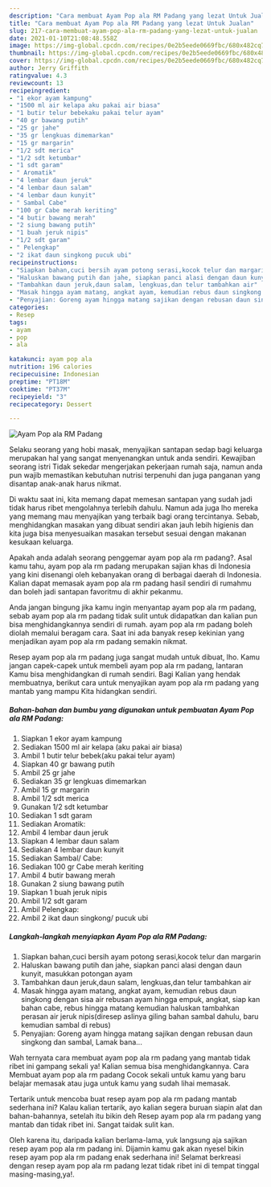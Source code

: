 ```yaml
---
description: "Cara membuat Ayam Pop ala RM Padang yang lezat Untuk Jualan"
title: "Cara membuat Ayam Pop ala RM Padang yang lezat Untuk Jualan"
slug: 217-cara-membuat-ayam-pop-ala-rm-padang-yang-lezat-untuk-jualan
date: 2021-01-10T21:08:48.558Z
image: https://img-global.cpcdn.com/recipes/0e2b5eede0669fbc/680x482cq70/ayam-pop-ala-rm-padang-foto-resep-utama.jpg
thumbnail: https://img-global.cpcdn.com/recipes/0e2b5eede0669fbc/680x482cq70/ayam-pop-ala-rm-padang-foto-resep-utama.jpg
cover: https://img-global.cpcdn.com/recipes/0e2b5eede0669fbc/680x482cq70/ayam-pop-ala-rm-padang-foto-resep-utama.jpg
author: Jerry Griffith
ratingvalue: 4.3
reviewcount: 13
recipeingredient:
- "1 ekor ayam kampung"
- "1500 ml air kelapa aku pakai air biasa"
- "1 butir telur bebekaku pakai telur ayam"
- "40 gr bawang putih"
- "25 gr jahe"
- "35 gr lengkuas dimemarkan"
- "15 gr margarin"
- "1/2 sdt merica"
- "1/2 sdt ketumbar"
- "1 sdt garam"
- " Aromatik"
- "4 lembar daun jeruk"
- "4 lembar daun salam"
- "4 lembar daun kunyit"
- " Sambal Cabe"
- "100 gr Cabe merah keriting"
- "4 butir bawang merah"
- "2 siung bawang putih"
- "1 buah jeruk nipis"
- "1/2 sdt garam"
- " Pelengkap"
- "2 ikat daun singkong pucuk ubi"
recipeinstructions:
- "Siapkan bahan,cuci bersih ayam potong serasi,kocok telur dan margarin"
- "Haluskan bawang putih dan jahe, siapkan panci alasi dengan daun kunyit, masukkan potongan ayam"
- "Tambahkan daun jeruk,daun salam, lengkuas,dan telur tambahkan air"
- "Masak hingga ayam matang, angkat ayam, kemudian rebus daun singkong dengan sisa air rebusan ayam hingga empuk, angkat, siap kan bahan cabe, rebus hingga matang kemudian haluskan tambahkan perasan air jeruk nipis(diresep aslinya giling bahan sambal dahulu, baru kemudian sambal di rebus)"
- "Penyajian: Goreng ayam hingga matang sajikan dengan rebusan daun singkong dan sambal, Lamak bana..."
categories:
- Resep
tags:
- ayam
- pop
- ala

katakunci: ayam pop ala 
nutrition: 196 calories
recipecuisine: Indonesian
preptime: "PT18M"
cooktime: "PT37M"
recipeyield: "3"
recipecategory: Dessert

---
```



![Ayam Pop ala RM Padang](https://img-global.cpcdn.com/recipes/0e2b5eede0669fbc/680x482cq70/ayam-pop-ala-rm-padang-foto-resep-utama.jpg)

Selaku seorang yang hobi masak, menyajikan santapan sedap bagi keluarga merupakan hal yang sangat menyenangkan untuk anda sendiri. Kewajiban seorang istri Tidak sekedar mengerjakan pekerjaan rumah saja, namun anda pun wajib memastikan kebutuhan nutrisi terpenuhi dan juga panganan yang disantap anak-anak harus nikmat.

Di waktu  saat ini, kita memang dapat memesan santapan yang sudah jadi tidak harus ribet mengolahnya terlebih dahulu. Namun ada juga lho mereka yang memang mau menyajikan yang terbaik bagi orang tercintanya. Sebab, menghidangkan masakan yang dibuat sendiri akan jauh lebih higienis dan kita juga bisa menyesuaikan masakan tersebut sesuai dengan makanan kesukaan keluarga. 



Apakah anda adalah seorang penggemar ayam pop ala rm padang?. Asal kamu tahu, ayam pop ala rm padang merupakan sajian khas di Indonesia yang kini disenangi oleh kebanyakan orang di berbagai daerah di Indonesia. Kalian dapat memasak ayam pop ala rm padang hasil sendiri di rumahmu dan boleh jadi santapan favoritmu di akhir pekanmu.

Anda jangan bingung jika kamu ingin menyantap ayam pop ala rm padang, sebab ayam pop ala rm padang tidak sulit untuk didapatkan dan kalian pun bisa menghidangkannya sendiri di rumah. ayam pop ala rm padang boleh diolah memalui beragam cara. Saat ini ada banyak resep kekinian yang menjadikan ayam pop ala rm padang semakin nikmat.

Resep ayam pop ala rm padang juga sangat mudah untuk dibuat, lho. Kamu jangan capek-capek untuk membeli ayam pop ala rm padang, lantaran Kamu bisa menghidangkan di rumah sendiri. Bagi Kalian yang hendak membuatnya, berikut cara untuk menyajikan ayam pop ala rm padang yang mantab yang mampu Kita hidangkan sendiri.

<!--inarticleads1-->

##### Bahan-bahan dan bumbu yang digunakan untuk pembuatan Ayam Pop ala RM Padang:

1. Siapkan 1 ekor ayam kampung
1. Sediakan 1500 ml air kelapa (aku pakai air biasa)
1. Ambil 1 butir telur bebek(aku pakai telur ayam)
1. Siapkan 40 gr bawang putih
1. Ambil 25 gr jahe
1. Sediakan 35 gr lengkuas dimemarkan
1. Ambil 15 gr margarin
1. Ambil 1/2 sdt merica
1. Gunakan 1/2 sdt ketumbar
1. Sediakan 1 sdt garam
1. Sediakan  Aromatik:
1. Ambil 4 lembar daun jeruk
1. Siapkan 4 lembar daun salam
1. Sediakan 4 lembar daun kunyit
1. Sediakan  Sambal/ Cabe:
1. Sediakan 100 gr Cabe merah keriting
1. Ambil 4 butir bawang merah
1. Gunakan 2 siung bawang putih
1. Siapkan 1 buah jeruk nipis
1. Ambil 1/2 sdt garam
1. Ambil  Pelengkap:
1. Ambil 2 ikat daun singkong/ pucuk ubi




<!--inarticleads2-->

##### Langkah-langkah menyiapkan Ayam Pop ala RM Padang:

1. Siapkan bahan,cuci bersih ayam potong serasi,kocok telur dan margarin
1. Haluskan bawang putih dan jahe, siapkan panci alasi dengan daun kunyit, masukkan potongan ayam
1. Tambahkan daun jeruk,daun salam, lengkuas,dan telur tambahkan air
1. Masak hingga ayam matang, angkat ayam, kemudian rebus daun singkong dengan sisa air rebusan ayam hingga empuk, angkat, siap kan bahan cabe, rebus hingga matang kemudian haluskan tambahkan perasan air jeruk nipis(diresep aslinya giling bahan sambal dahulu, baru kemudian sambal di rebus)
1. Penyajian: Goreng ayam hingga matang sajikan dengan rebusan daun singkong dan sambal, Lamak bana...




Wah ternyata cara membuat ayam pop ala rm padang yang mantab tidak ribet ini gampang sekali ya! Kalian semua bisa menghidangkannya. Cara Membuat ayam pop ala rm padang Cocok sekali untuk kamu yang baru belajar memasak atau juga untuk kamu yang sudah lihai memasak.

Tertarik untuk mencoba buat resep ayam pop ala rm padang mantab sederhana ini? Kalau kalian tertarik, ayo kalian segera buruan siapin alat dan bahan-bahannya, setelah itu bikin deh Resep ayam pop ala rm padang yang mantab dan tidak ribet ini. Sangat taidak sulit kan. 

Oleh karena itu, daripada kalian berlama-lama, yuk langsung aja sajikan resep ayam pop ala rm padang ini. Dijamin kamu gak akan nyesel bikin resep ayam pop ala rm padang enak sederhana ini! Selamat berkreasi dengan resep ayam pop ala rm padang lezat tidak ribet ini di tempat tinggal masing-masing,ya!.

